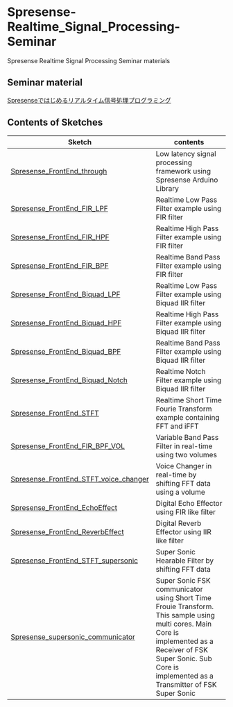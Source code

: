 # Spresense-Realtime_Signal_Processing-Seminar
Spresense Realtime Signal Processing Seminar materials

## Seminar material
[Spresenseではじめるリアルタイム信号処理プログラミング](https://github.com/TE-YoshinoriOota/Spresense-Realtime_Signal_Processing-Seminar/blob/main/Documents/Spresense%20%E3%81%A7%E3%81%AF%E3%81%98%E3%82%81%E3%82%8B%E3%83%AA%E3%82%A2%E3%83%AB%E3%82%BF%E3%82%A4%E3%83%A0%E4%BF%A1%E5%8F%B7%E5%87%A6%E7%90%86%E3%83%97%E3%83%AD%E3%82%B0%E3%83%A9%E3%83%9F%E3%83%B3%E3%82%B0.pdf)

## Contents of Sketches
|Sketch|contents|
----|----
|[Spresense_FrontEnd_through](https://github.com/TE-YoshinoriOota/Spresense-Realtime_Signal_Processing-Seminar/blob/main/Sketches/Spresense_FrontEnd_through/Spresense_FrontEnd_through.ino)|Low latency signal processing framework using Spresense Arduino Library|
|[Spresense_FrontEnd_FIR_LPF](https://github.com/TE-YoshinoriOota/Spresense-Realtime_Signal_Processing-Seminar/blob/main/Sketches/Spresense_FrontEnd_FIR_LPF/Spresense_FrontEnd_FIR_LPF.ino)|Realtime Low Pass Filter example using FIR filter|
|[Spresense_FrontEnd_FIR_HPF](https://github.com/TE-YoshinoriOota/Spresense-Realtime_Signal_Processing-Seminar/blob/main/Sketches/Spresense_FrontEnd_Biquad_HPF/Spresense_FrontEnd_Biquad_HPF.ino)|Realtime High Pass Filter example using FIR filter|
|[Spresense_FrontEnd_FIR_BPF](https://github.com/TE-YoshinoriOota/Spresense-Realtime_Signal_Processing-Seminar/blob/main/Sketches/Spresense_FrontEnd_FIR_BPF/Spresense_FrontEnd_FIR_BPF.ino)|Realtime Band Pass Filter example using FIR filter|
|[Spresense_FrontEnd_Biquad_LPF](https://github.com/TE-YoshinoriOota/Spresense-Realtime_Signal_Processing-Seminar/blob/main/Sketches/Spresense_FrontEnd_Biquad_LPF/Spresense_FrontEnd_Biquad_LPF.ino)|Realtime Low Pass Filter example using Biquad IIR filter|
|[Spresense_FrontEnd_Biquad_HPF](https://github.com/TE-YoshinoriOota/Spresense-Realtime_Signal_Processing-Seminar/blob/main/Sketches/Spresense_FrontEnd_Biquad_HPF/Spresense_FrontEnd_Biquad_HPF.ino)|Realtime High Pass Filter example using Biquad IIR filter|
|[Spresense_FrontEnd_Biquad_BPF](https://github.com/TE-YoshinoriOota/Spresense-Realtime_Signal_Processing-Seminar/blob/main/Sketches/Spresense_FrontEnd_Biquad_BPF/Spresense_FrontEnd_Biquad_BPF.ino)|Realtime Band Pass Filter example using Biquad IIR filter|
|[Spresense_FrontEnd_Biquad_Notch](https://github.com/TE-YoshinoriOota/Spresense-Realtime_Signal_Processing-Seminar/blob/main/Sketches/Spresense_FrontEnd_Biquad_Notch/Spresense_FrontEnd_Biquad_Notch.ino)|Realtime Notch Filter example using Biquad IIR filter|
|[Spresense_FrontEnd_STFT](https://github.com/TE-YoshinoriOota/Spresense-Realtime_Signal_Processing-Seminar/blob/main/Sketches/Spresense_FrontEnd_STFT/Spresense_FrontEnd_STFT.ino)|Realtime Short Time Fourie Transform example containing FFT and iFFT|
|[Spresense_FrontEnd_FIR_BPF_VOL](https://github.com/TE-YoshinoriOota/Spresense-Realtime_Signal_Processing-Seminar/blob/main/Sketches/Spresense_FrontEnd_FIR_BPF_VOL/Spresense_FrontEnd_FIR_BPF_VOL.ino)|Variable Band Pass Filter in real-time using two volumes|
|[Spresense_FrontEnd_STFT_voice_changer](https://github.com/TE-YoshinoriOota/Spresense-Realtime_Signal_Processing-Seminar/blob/main/Sketches/Spresense_FrontEnd_STFT_voice_changer/Spresense_FrontEnd_STFT_voice_changer.ino)|Voice Changer in real-time by shifting FFT data using a volume|
|[Spresense_FrontEnd_EchoEffect](https://github.com/TE-YoshinoriOota/Spresense-Realtime_Signal_Processing-Seminar/blob/main/Sketches/Spresense_FrontEnd_EchoEffect/Spresense_FrontEnd_EchoEffect.ino)|Digital Echo Effector using FIR like filter|
|[Spresense_FrontEnd_ReverbEffect](https://github.com/TE-YoshinoriOota/Spresense-Realtime_Signal_Processing-Seminar/blob/main/Sketches/Spresense_FrontEnd_ReverbEffect/Spresense_FrontEnd_ReverbEffect.ino)|Digital Reverb Effector using IIR like filter|
|[Spresense_FrontEnd_STFT_supersonic](https://github.com/TE-YoshinoriOota/Spresense-Realtime_Signal_Processing-Seminar/blob/main/Sketches/Spresense_FrontEnd_STFT_supersonic/Spresense_FrontEnd_STFT_supersonic.ino)|Super Sonic Hearable Filter by shifting FFT data|
|[Spresense_supersonic_communicator](https://github.com/TE-YoshinoriOota/Spresense-Realtime_Signal_Processing-Seminar/tree/main/Sketches/Spresense_supersonic_communicator)|Super Sonic FSK communicator using Short Time Frouie Transform. This sample using multi cores. Main Core is implemented as a Receiver of FSK Super Sonic. Sub Core is implemented as a Transmitter of FSK Super Sonic|
